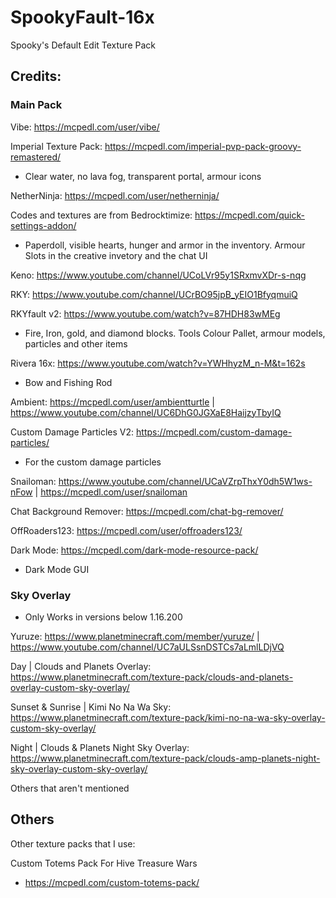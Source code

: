 # SpookyFault-16x
Spooky's Default Edit Texture Pack


## Credits:

### Main Pack

Vibe: https://mcpedl.com/user/vibe/

Imperial Texture Pack: https://mcpedl.com/imperial-pvp-pack-groovy-remastered/
 - Clear water, no lava fog, transparent portal, armour icons



NetherNinja: https://mcpedl.com/user/netherninja/

Codes and textures are from Bedrocktimize: https://mcpedl.com/quick-settings-addon/
 - Paperdoll, visible hearts, hunger and armor in the inventory. Armour Slots in the creative invetory and the chat UI



Keno: https://www.youtube.com/channel/UCoLVr95y1SRxmvXDr-s-nqg

RKY: https://www.youtube.com/channel/UCrBO95jpB_yEIO1BfyqmuiQ

RKYfault v2: https://www.youtube.com/watch?v=87HDH83wMEg
 - Fire, Iron, gold, and diamond blocks. Tools Colour Pallet, armour models, particles and other items

Rivera 16x: https://www.youtube.com/watch?v=YWHhyzM_n-M&t=162s
 - Bow and Fishing Rod



Ambient: https://mcpedl.com/user/ambientturtle | https://www.youtube.com/channel/UC6DhG0JGXaE8HaijzyTbyIQ

Custom Damage Particles V2: https://mcpedl.com/custom-damage-particles/
 - For the custom damage particles


Snailoman: https://www.youtube.com/channel/UCaVZrpThxY0dh5W1ws-nFow | https://mcpedl.com/user/snailoman

Chat Background Remover: https://mcpedl.com/chat-bg-remover/


OffRoaders123: https://mcpedl.com/user/offroaders123/

Dark Mode: https://mcpedl.com/dark-mode-resource-pack/
 - Dark Mode GUI


### Sky Overlay
 - Only Works in versions below 1.16.200

Yuruze: https://www.planetminecraft.com/member/yuruze/ | https://www.youtube.com/channel/UC7aULSsnDSTCs7aLmlLDjVQ

Day | Clouds and Planets Overlay: https://www.planetminecraft.com/texture-pack/clouds-and-planets-overlay-custom-sky-overlay/

Sunset & Sunrise | Kimi No Na Wa Sky: https://www.planetminecraft.com/texture-pack/kimi-no-na-wa-sky-overlay-custom-sky-overlay/

Night | Clouds & Planets Night Sky Overlay: https://www.planetminecraft.com/texture-pack/clouds-amp-planets-night-sky-overlay-custom-sky-overlay/


Others that aren't mentioned

## Others

Other texture packs that I use:

Custom Totems Pack For Hive Treasure Wars
 - https://mcpedl.com/custom-totems-pack/
